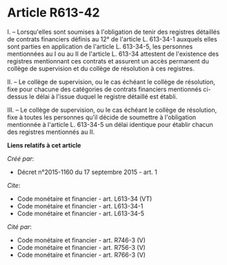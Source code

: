 # Article R613-42

I. – Lorsqu'elles sont soumises à l'obligation de tenir des registres détaillés de contrats financiers définis au 12° de
l'article L. 613-34-1 auxquels elles sont parties en application de l'article L. 613-34-5, les personnes mentionnées au I ou
au II de l'article L. 613-34 attestent de l'existence des registres mentionnant ces contrats et assurent un accès permanent
du collège de supervision et du collège de résolution à ces registres. 

II. – Le collège de supervision, ou le cas échéant le collège de résolution, fixe pour chacune des catégories de contrats
financiers mentionnés ci-dessus le délai à l'issue duquel le registre détaillé est établi. 

III. – Le collège de supervision, ou le cas échéant le collège de résolution, fixe à toutes les personnes qu'il décide de
soumettre à l'obligation mentionnée à l'article L. 613-34-5 un délai identique pour établir chacun des registres mentionnés
au II.

**Liens relatifs à cet article**

_Créé par_:

  - Décret n°2015-1160 du 17 septembre 2015 - art. 1

_Cite_:

  - Code monétaire et financier - art. L613-34 (VT)
  - Code monétaire et financier - art. L613-34-1
  - Code monétaire et financier - art. L613-34-5

_Cité par_:

  - Code monétaire et financier - art. R746-3 (V)
  - Code monétaire et financier - art. R756-3 (V)
  - Code monétaire et financier - art. R766-3 (V)
